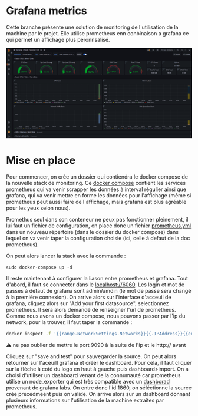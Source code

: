 # Grafana metrics

Cette branche présente une solution de monitoring de l'utilisation de la machine par le projet. Elle utilise prometheus enn conbinaison a grafana ce qui permet un affichage plus peronnsalisé.

![](./dashboard.png)

# Mise en place
Pour commencer, on crée un dossier qui contiendra le docker compose de la nouvelle stack de monitoring. Ce [docker compose](./dockerComposer_grafana/docker-compose.yaml) contient les services prometheus qui va venir scrapper les données à interval régulier ainsi que grafana, qui va venir mettre en forme les données pour l'affichage (même si prometheus peut aussi faire de l'affichage, mais grafana est plus agréable pour les yeux selon nous).

Promethus seul dans son conteneur ne peux pas fonctionner pleinement, il lui faut un fichier de configuration, on place donc un fichier [prometheus.yml](./dockerComposer_grafana/prometheus/prometheus.yml) dans un nouveau répertoire (dans le dossier du docker compose) dans lequel on va venir taper la configuration choisie (ici, celle à defaut de la doc prometheus).

On peut alors lancer la stack avec la commande :

```shell
sudo docker-compose up -d
```

Il reste maintenant à configurer la liason entre prometheus et grafana. Tout d'abord, il faut se connecter dans le [localhost://6060](localhost://6060). Les login et mot de passes à défaut de grafana sont admin/amdin (le mot de passe sera changé à la première connexion). On arrive alors sur l'interface d'acceuil de grafana, cliquez alors sur "Add your first datasource", selectionnez prometheus. Il sera alors demandé de renseigner l'url de prometheus. Comme nous avons un docker compose, nous pouvons passer par l'ip du network, pour la trouver, il faut taper la commande :

```bash
docker inspect -f '{{range.NetworkSettings.Networks}}{{.IPAddress}}{{end}}' prometheus
```

⚠️ ne pas oublier de mettre le port 9090 à la suite de l'ip et le http:// avant

Cliquez sur "save and test" pour sauvegarder la source. On peut alors retourner sur l'aceuill grafana et créer le dashboard. Pour cela, il faut cliquer sur la flèche à coté du logo en haut à gauche puis dashboard>import. On a choisi d'utiliser un dashboard venant de la connumauté car prometheus utilise un node_exporter qui est très compatible avec un [dashborad](https://grafana.com/grafana/dashboards/1860-node-exporter-full/) provenant de grafana labs. On entre donc l'id 1860, on séléctionne la source crée précédmeent puis on valide. On arrive alors sur un dashboard donnant plusieurs informations sur l'utilisation de la machine extraites par prometheus.
